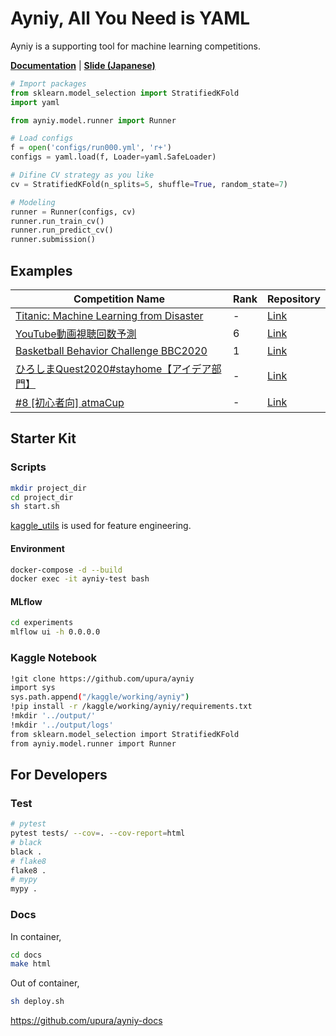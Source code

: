 # Ayniy, All You Need is YAML

Ayniy is a supporting tool for machine learning competitions.

[**Documentation**](https://upura.github.io/ayniy-docs/) | [**Slide (Japanese)**](https://speakerdeck.com/upura/ayniy-with-mlflow)

```python
# Import packages
from sklearn.model_selection import StratifiedKFold
import yaml

from ayniy.model.runner import Runner

# Load configs
f = open('configs/run000.yml', 'r+')
configs = yaml.load(f, Loader=yaml.SafeLoader)

# Difine CV strategy as you like
cv = StratifiedKFold(n_splits=5, shuffle=True, random_state=7)

# Modeling
runner = Runner(configs, cv)
runner.run_train_cv()
runner.run_predict_cv()
runner.submission()
```

## Examples

| Competition Name | Rank | Repository |
| --- | --- | --- | 
| [Titanic: Machine Learning from Disaster](https://www.kaggle.com/c/titanic/) | - | [Link](https://github.com/upura/ayniy-titanic) |
| [YouTube動画視聴回数予測](https://prob.space/competitions/youtube-view-count) | 6 | [Link](https://github.com/upura/probspace-youtube) |
| [Basketball Behavior Challenge BBC2020](https://competitions.codalab.org/competitions/23905) | 1 | [Link](https://github.com/upura/basketball-behavior-challenge) |
| [ひろしまQuest2020#stayhome【アイデア部門】](https://signate.jp/competitions/277) | - | [Link](https://github.com/upura/signate-hiroshima-quest-idea) |
| [#8 [初心者向] atmaCup](https://www.guruguru.science/competitions/13/) | - | [Link](https://github.com/upura/atmaCup8) |

## Starter Kit

### Scripts

```bash
mkdir project_dir
cd project_dir
sh start.sh
```

[kaggle_utils](https://github.com/upura/kaggle_utils/tree/update-refactoring) is used for feature engineering.

#### Environment

```bash
docker-compose -d --build
docker exec -it ayniy-test bash
```

#### MLflow

```bash
cd experiments
mlflow ui -h 0.0.0.0
```

### Kaggle Notebook

```bash
!git clone https://github.com/upura/ayniy
import sys
sys.path.append("/kaggle/working/ayniy")
!pip install -r /kaggle/working/ayniy/requirements.txt
!mkdir '../output/'
!mkdir '../output/logs'
from sklearn.model_selection import StratifiedKFold
from ayniy.model.runner import Runner
```

## For Developers

### Test

```bash
# pytest
pytest tests/ --cov=. --cov-report=html
# black
black .
# flake8
flake8 .
# mypy
mypy .
```

### Docs
In container,
```bash
cd docs
make html
```

Out of container,
```bash
sh deploy.sh
```
https://github.com/upura/ayniy-docs
